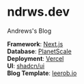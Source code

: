 # ndrws.dev

Andrews's Blog

**Framework**: [Next.js](https://nextjs.org/) <br/>
**Database**: [PlanetScale](https://planetscale.com) <br/>
**Deployment**: [Vercel](https://vercel.com) <br/>
**UI**: [shadcn/ui](https://ui.shadcn.com) <br/>
**Blog Template**: [leerob.io](https://github.com/leerob/leerob.io) <br/>
 